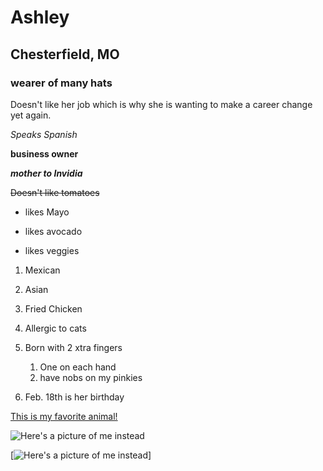 # Ashley
## Chesterfield, MO
### wearer of many hats

Doesn't like her job which is why she is wanting to make a career change yet again.

_Speaks Spanish_


**business owner**

**_mother to Invidia_**

~~Doesn't like tomatoes~~

- likes Mayo

- likes avocado

- likes veggies

1. Mexican
2. Asian
3. Fried Chicken

1. Allergic to cats
2. Born with 2 xtra fingers
   1. One on each hand
   2. have nobs on my pinkies
3. Feb. 18th is her birthday

[This is my favorite animal!](https://nationalzoo.si.edu/sites/default/files/newsroom/20190226-bridgetisrael08.jpg)

![Here's a picture of me instead](https://avatars2.githubusercontent.com/u/60455962?s=400&u=2b15f7418992e2e82806a9f3ee1ff3a229984faa&v=4)

[![Here's a picture of me instead](https://avatars2.githubusercontent.com/u/60455962?s=400&u=2b15f7418992e2e82806a9f3ee1ff3a229984faa&v=4)]
